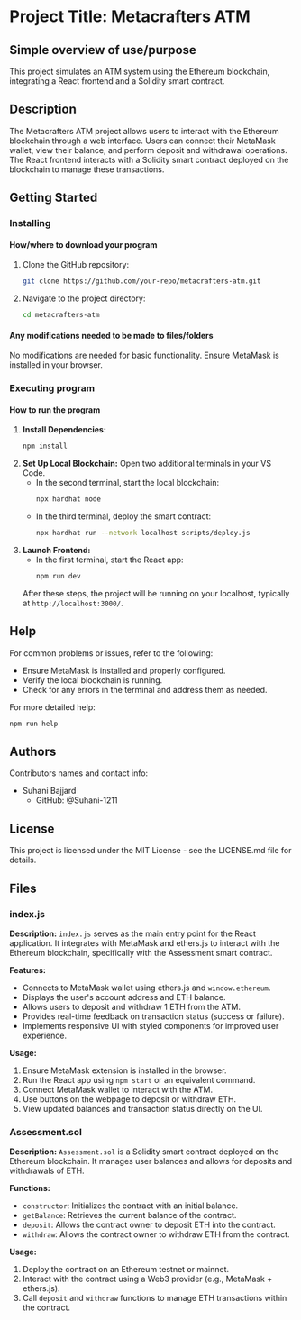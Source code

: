 # Project Title: Metacrafters ATM

## Simple overview of use/purpose
This project simulates an ATM system using the Ethereum blockchain, integrating a React frontend and a Solidity smart contract.

## Description
The Metacrafters ATM project allows users to interact with the Ethereum blockchain through a web interface. Users can connect their MetaMask wallet, view their balance, and perform deposit and withdrawal operations. The React frontend interacts with a Solidity smart contract deployed on the blockchain to manage these transactions.

## Getting Started

### Installing

#### How/where to download your program
1. Clone the GitHub repository:
    ```bash
    git clone https://github.com/your-repo/metacrafters-atm.git
    ```
2. Navigate to the project directory:
    ```bash
    cd metacrafters-atm
    ```

#### Any modifications needed to be made to files/folders
No modifications are needed for basic functionality. Ensure MetaMask is installed in your browser.

### Executing program

#### How to run the program
1. **Install Dependencies:**
    ```bash
    npm install
    ```
2. **Set Up Local Blockchain:**
    Open two additional terminals in your VS Code.
    - In the second terminal, start the local blockchain:
        ```bash
        npx hardhat node
        ```
    - In the third terminal, deploy the smart contract:
        ```bash
        npx hardhat run --network localhost scripts/deploy.js
        ```
3. **Launch Frontend:**
    - In the first terminal, start the React app:
        ```bash
        npm run dev
        ```
    After these steps, the project will be running on your localhost, typically at `http://localhost:3000/`.

## Help
For common problems or issues, refer to the following:

- Ensure MetaMask is installed and properly configured.
- Verify the local blockchain is running.
- Check for any errors in the terminal and address them as needed.

For more detailed help:
```bash
npm run help
```

## Authors
Contributors names and contact info:
- Suhani Bajjard
  - GitHub: @Suhani-1211

## License
This project is licensed under the MIT License - see the LICENSE.md file for details.

## Files

### index.js
**Description:** `index.js` serves as the main entry point for the React application. It integrates with MetaMask and ethers.js to interact with the Ethereum blockchain, specifically with the Assessment smart contract.

**Features:**
- Connects to MetaMask wallet using ethers.js and `window.ethereum`.
- Displays the user's account address and ETH balance.
- Allows users to deposit and withdraw 1 ETH from the ATM.
- Provides real-time feedback on transaction status (success or failure).
- Implements responsive UI with styled components for improved user experience.

**Usage:**
1. Ensure MetaMask extension is installed in the browser.
2. Run the React app using `npm start` or an equivalent command.
3. Connect MetaMask wallet to interact with the ATM.
4. Use buttons on the webpage to deposit or withdraw ETH.
5. View updated balances and transaction status directly on the UI.

### Assessment.sol
**Description:** `Assessment.sol` is a Solidity smart contract deployed on the Ethereum blockchain. It manages user balances and allows for deposits and withdrawals of ETH.

**Functions:**
- `constructor`: Initializes the contract with an initial balance.
- `getBalance`: Retrieves the current balance of the contract.
- `deposit`: Allows the contract owner to deposit ETH into the contract.
- `withdraw`: Allows the contract owner to withdraw ETH from the contract.

**Usage:**
1. Deploy the contract on an Ethereum testnet or mainnet.
2. Interact with the contract using a Web3 provider (e.g., MetaMask + ethers.js).
3. Call `deposit` and `withdraw` functions to manage ETH transactions within the contract.
